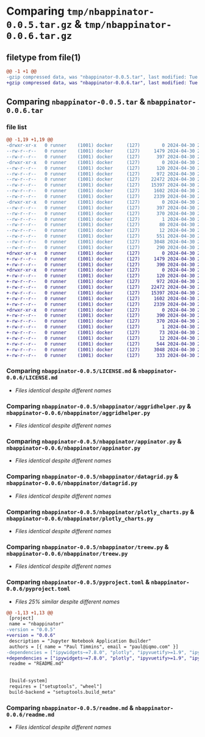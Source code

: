 # Comparing `tmp/nbappinator-0.0.5.tar.gz` & `tmp/nbappinator-0.0.6.tar.gz`

## filetype from file(1)

```diff
@@ -1 +1 @@
-gzip compressed data, was "nbappinator-0.0.5.tar", last modified: Tue Apr 30 20:16:12 2024, max compression
+gzip compressed data, was "nbappinator-0.0.6.tar", last modified: Tue Apr 30 23:08:06 2024, max compression
```

## Comparing `nbappinator-0.0.5.tar` & `nbappinator-0.0.6.tar`

### file list

```diff
@@ -1,19 +1,19 @@
-drwxr-xr-x   0 runner    (1001) docker     (127)        0 2024-04-30 20:16:12.281721 nbappinator-0.0.5/
--rw-r--r--   0 runner    (1001) docker     (127)     1479 2024-04-30 20:15:22.000000 nbappinator-0.0.5/LICENSE.md
--rw-r--r--   0 runner    (1001) docker     (127)      397 2024-04-30 20:16:12.281721 nbappinator-0.0.5/PKG-INFO
-drwxr-xr-x   0 runner    (1001) docker     (127)        0 2024-04-30 20:16:12.277722 nbappinator-0.0.5/nbappinator/
--rw-r--r--   0 runner    (1001) docker     (127)      120 2024-04-30 20:15:22.000000 nbappinator-0.0.5/nbappinator/__init__.py
--rw-r--r--   0 runner    (1001) docker     (127)      972 2024-04-30 20:15:22.000000 nbappinator-0.0.5/nbappinator/aggridhelper.py
--rw-r--r--   0 runner    (1001) docker     (127)    22472 2024-04-30 20:15:22.000000 nbappinator-0.0.5/nbappinator/appinator.py
--rw-r--r--   0 runner    (1001) docker     (127)    15397 2024-04-30 20:15:22.000000 nbappinator-0.0.5/nbappinator/datagrid.py
--rw-r--r--   0 runner    (1001) docker     (127)     1602 2024-04-30 20:15:22.000000 nbappinator-0.0.5/nbappinator/plotly_charts.py
--rw-r--r--   0 runner    (1001) docker     (127)     2339 2024-04-30 20:15:22.000000 nbappinator-0.0.5/nbappinator/treew.py
-drwxr-xr-x   0 runner    (1001) docker     (127)        0 2024-04-30 20:16:12.277722 nbappinator-0.0.5/nbappinator.egg-info/
--rw-r--r--   0 runner    (1001) docker     (127)      397 2024-04-30 20:16:12.000000 nbappinator-0.0.5/nbappinator.egg-info/PKG-INFO
--rw-r--r--   0 runner    (1001) docker     (127)      370 2024-04-30 20:16:12.000000 nbappinator-0.0.5/nbappinator.egg-info/SOURCES.txt
--rw-r--r--   0 runner    (1001) docker     (127)        1 2024-04-30 20:16:12.000000 nbappinator-0.0.5/nbappinator.egg-info/dependency_links.txt
--rw-r--r--   0 runner    (1001) docker     (127)       80 2024-04-30 20:16:12.000000 nbappinator-0.0.5/nbappinator.egg-info/requires.txt
--rw-r--r--   0 runner    (1001) docker     (127)       12 2024-04-30 20:16:12.000000 nbappinator-0.0.5/nbappinator.egg-info/top_level.txt
--rw-r--r--   0 runner    (1001) docker     (127)      551 2024-04-30 20:15:22.000000 nbappinator-0.0.5/pyproject.toml
--rw-r--r--   0 runner    (1001) docker     (127)     3048 2024-04-30 20:15:22.000000 nbappinator-0.0.5/readme.md
--rw-r--r--   0 runner    (1001) docker     (127)      290 2024-04-30 20:16:12.281721 nbappinator-0.0.5/setup.cfg
+drwxr-xr-x   0 runner    (1001) docker     (127)        0 2024-04-30 23:08:06.073922 nbappinator-0.0.6/
+-rw-r--r--   0 runner    (1001) docker     (127)     1479 2024-04-30 23:07:15.000000 nbappinator-0.0.6/LICENSE.md
+-rw-r--r--   0 runner    (1001) docker     (127)      390 2024-04-30 23:08:06.073922 nbappinator-0.0.6/PKG-INFO
+drwxr-xr-x   0 runner    (1001) docker     (127)        0 2024-04-30 23:08:06.069922 nbappinator-0.0.6/nbappinator/
+-rw-r--r--   0 runner    (1001) docker     (127)      120 2024-04-30 23:07:15.000000 nbappinator-0.0.6/nbappinator/__init__.py
+-rw-r--r--   0 runner    (1001) docker     (127)      972 2024-04-30 23:07:15.000000 nbappinator-0.0.6/nbappinator/aggridhelper.py
+-rw-r--r--   0 runner    (1001) docker     (127)    22472 2024-04-30 23:07:15.000000 nbappinator-0.0.6/nbappinator/appinator.py
+-rw-r--r--   0 runner    (1001) docker     (127)    15397 2024-04-30 23:07:15.000000 nbappinator-0.0.6/nbappinator/datagrid.py
+-rw-r--r--   0 runner    (1001) docker     (127)     1602 2024-04-30 23:07:15.000000 nbappinator-0.0.6/nbappinator/plotly_charts.py
+-rw-r--r--   0 runner    (1001) docker     (127)     2339 2024-04-30 23:07:15.000000 nbappinator-0.0.6/nbappinator/treew.py
+drwxr-xr-x   0 runner    (1001) docker     (127)        0 2024-04-30 23:08:06.069922 nbappinator-0.0.6/nbappinator.egg-info/
+-rw-r--r--   0 runner    (1001) docker     (127)      390 2024-04-30 23:08:06.000000 nbappinator-0.0.6/nbappinator.egg-info/PKG-INFO
+-rw-r--r--   0 runner    (1001) docker     (127)      370 2024-04-30 23:08:06.000000 nbappinator-0.0.6/nbappinator.egg-info/SOURCES.txt
+-rw-r--r--   0 runner    (1001) docker     (127)        1 2024-04-30 23:08:06.000000 nbappinator-0.0.6/nbappinator.egg-info/dependency_links.txt
+-rw-r--r--   0 runner    (1001) docker     (127)       73 2024-04-30 23:08:06.000000 nbappinator-0.0.6/nbappinator.egg-info/requires.txt
+-rw-r--r--   0 runner    (1001) docker     (127)       12 2024-04-30 23:08:06.000000 nbappinator-0.0.6/nbappinator.egg-info/top_level.txt
+-rw-r--r--   0 runner    (1001) docker     (127)      544 2024-04-30 23:07:15.000000 nbappinator-0.0.6/pyproject.toml
+-rw-r--r--   0 runner    (1001) docker     (127)     3048 2024-04-30 23:07:15.000000 nbappinator-0.0.6/readme.md
+-rw-r--r--   0 runner    (1001) docker     (127)      333 2024-04-30 23:08:06.073922 nbappinator-0.0.6/setup.cfg
```

### Comparing `nbappinator-0.0.5/LICENSE.md` & `nbappinator-0.0.6/LICENSE.md`

 * *Files identical despite different names*

### Comparing `nbappinator-0.0.5/nbappinator/aggridhelper.py` & `nbappinator-0.0.6/nbappinator/aggridhelper.py`

 * *Files identical despite different names*

### Comparing `nbappinator-0.0.5/nbappinator/appinator.py` & `nbappinator-0.0.6/nbappinator/appinator.py`

 * *Files identical despite different names*

### Comparing `nbappinator-0.0.5/nbappinator/datagrid.py` & `nbappinator-0.0.6/nbappinator/datagrid.py`

 * *Files identical despite different names*

### Comparing `nbappinator-0.0.5/nbappinator/plotly_charts.py` & `nbappinator-0.0.6/nbappinator/plotly_charts.py`

 * *Files identical despite different names*

### Comparing `nbappinator-0.0.5/nbappinator/treew.py` & `nbappinator-0.0.6/nbappinator/treew.py`

 * *Files identical despite different names*

### Comparing `nbappinator-0.0.5/pyproject.toml` & `nbappinator-0.0.6/pyproject.toml`

 * *Files 25% similar despite different names*

```diff
@@ -1,13 +1,13 @@
 [project]
 name = "nbappinator"
-version = "0.0.5"
+version = "0.0.6"
 description = "Jupyter Notebook Application Builder"
 authors = [{ name = "Paul Timmins", email = "paul@iqmo.com" }]
-dependencies = ["ipywidgets~=7.8.0", "plotly", "ipyvuetify>=1.9", "ipyaggrid>=0.5.4", "ipytree", "pandas>=1.5.3"]
+dependencies = ["ipywidgets~=7.8.0", "plotly", "ipyvuetify>=1.9", "ipyaggrid", "ipytree", "pandas>=1.5.3"]
 readme = "README.md"
 
 
 [build-system]
 requires = ["setuptools", "wheel"]
 build-backend = "setuptools.build_meta"
```

### Comparing `nbappinator-0.0.5/readme.md` & `nbappinator-0.0.6/readme.md`

 * *Files identical despite different names*

